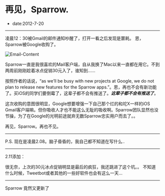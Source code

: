 # 再见，Sparrow.
- date:2012-7-20

-----

凌晨12：30被Gmail的邮件通知吵醒了，打开一看之后发现是噩耗。
恩，Sparrow被Google收购了。

![Email-Content](http://ww4.sinaimg.cn/large/a74ecc4cjw1dv3uqkwqeij.jpg)


Sparrow一直是我很喜欢的Mail客户端，自从我换了Mac以来一直都在用它。不到两周前刚刚趁着冰点促销30元入了，谁知到……

按照作者的话说，“as we’ll be busy with new projects at Google, we do not plan to release new features for the Sparrow apps.”。恩，再也不会有新功能了。买iOS的同学们要倒霉了，这辈子都不会有推送了。***这辈子都不会有推送了***。

这次收购的意图很明显，Google想要增强一下自己那个烂的和坨X一样的iOS Gmail客户端嘛。但你吸收人才也不能这么无耻的吸收啊。Sparrow团队显然也没节操，为了在Google的光明前途就弃无数Sparrow忠实用户而去了。。

再见，Sparrow。再也不见。

------

P.S. 现在是凌晨2.08。脑子昏昏的，我自己都不知道在写什么..

-----
2.11添加：

很无奈，上次的30元冰点促销明显是最后的疯狂，我还跳进了这个坑。。
不知道什么时候，Tweetbot或者其他的一些好软件也会有这么一天...

----
Sparrow 竟然又更新了